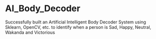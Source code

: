 # AI_Body_Decoder
Successfully built an Artificial Intelligent Body Decoder System using Sklearn, OpenCV, etc. to identify when a person is Sad, Happy, Neutral, Wakanda and Victorious
